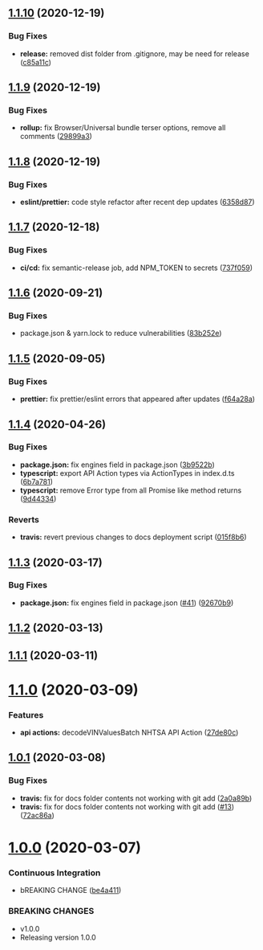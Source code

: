 ## [1.1.10](https://github.com/ShaggyTech/nhtsa-api-wrapper/compare/v1.1.9...v1.1.10) (2020-12-19)


### Bug Fixes

* **release:** removed dist folder from .gitignore, may be need for release ([c85a11c](https://github.com/ShaggyTech/nhtsa-api-wrapper/commit/c85a11cedd008d1eedcb3316ccd740a85b83c83d))

## [1.1.9](https://github.com/ShaggyTech/nhtsa-api-wrapper/compare/v1.1.8...v1.1.9) (2020-12-19)


### Bug Fixes

* **rollup:** fix Browser/Universal bundle terser options, remove all comments ([29899a3](https://github.com/ShaggyTech/nhtsa-api-wrapper/commit/29899a32f20ada23ac69aa246117d08edf432609))

## [1.1.8](https://github.com/ShaggyTech/nhtsa-api-wrapper/compare/v1.1.7...v1.1.8) (2020-12-19)


### Bug Fixes

* **eslint/prettier:** code style refactor after recent dep updates ([6358d87](https://github.com/ShaggyTech/nhtsa-api-wrapper/commit/6358d87bd13b25f794f6d7c66b093ba9efd9ea84))

## [1.1.7](https://github.com/ShaggyTech/nhtsa-api-wrapper/compare/v1.1.6...v1.1.7) (2020-12-18)


### Bug Fixes

* **ci/cd:** fix semantic-release job, add NPM_TOKEN to secrets ([737f059](https://github.com/ShaggyTech/nhtsa-api-wrapper/commit/737f059a33a5b1fa2de71b10cb0cc73c2edb89ae))

## [1.1.6](https://github.com/ShaggyTech/nhtsa-api-wrapper/compare/v1.1.5...v1.1.6) (2020-09-21)


### Bug Fixes

* package.json & yarn.lock to reduce vulnerabilities ([83b252e](https://github.com/ShaggyTech/nhtsa-api-wrapper/commit/83b252e4b5c3f2c3b31621e14a8629585c6ec0b1))

## [1.1.5](https://github.com/ShaggyTech/nhtsa-api-wrapper/compare/v1.1.4...v1.1.5) (2020-09-05)


### Bug Fixes

* **prettier:** fix prettier/eslint errors that appeared after updates ([f64a28a](https://github.com/ShaggyTech/nhtsa-api-wrapper/commit/f64a28aa173fcaa4d7d7b6d07d5f3845d0fb667c))

## [1.1.4](https://github.com/ShaggyTech/nhtsa-api-wrapper/compare/v1.1.3...v1.1.4) (2020-04-26)


### Bug Fixes

* **package.json:** fix engines field in package.json ([3b9522b](https://github.com/ShaggyTech/nhtsa-api-wrapper/commit/3b9522bc7019975bcba5914e4d83543a9279449e))
* **typescript:** export API Action types via ActionTypes in index.d.ts ([6b7a781](https://github.com/ShaggyTech/nhtsa-api-wrapper/commit/6b7a781ecef612bff1d89f47357c52477d186f78))
* **typescript:** remove Error type from all Promise like method returns ([9d44334](https://github.com/ShaggyTech/nhtsa-api-wrapper/commit/9d443348113cad66d281a9d12cfa317c85762728))


### Reverts

* **travis:** revert previous changes to docs deployment script ([015f8b6](https://github.com/ShaggyTech/nhtsa-api-wrapper/commit/015f8b6ad3d401e3716e18605a2047e5587a045c))

## [1.1.3](https://github.com/ShaggyTech/nhtsa-api-wrapper/compare/v1.1.2...v1.1.3) (2020-03-17)


### Bug Fixes

* **package.json:** fix engines field in package.json ([#41](https://github.com/ShaggyTech/nhtsa-api-wrapper/issues/41)) ([92670b9](https://github.com/ShaggyTech/nhtsa-api-wrapper/commit/92670b90ae3b29057a23ca9c0e7156412d0fc36d))

## [1.1.2](https://github.com/ShaggyTech/nhtsa-api-wrapper/compare/v1.1.1...v1.1.2) (2020-03-13)

## [1.1.1](https://github.com/ShaggyTech/nhtsa-api-wrapper/compare/v1.1.0...v1.1.1) (2020-03-11)

# [1.1.0](https://github.com/ShaggyTech/nhtsa-api-wrapper/compare/v1.0.1...v1.1.0) (2020-03-09)


### Features

* **api actions:** decodeVINValuesBatch NHTSA API Action ([27de80c](https://github.com/ShaggyTech/nhtsa-api-wrapper/commit/27de80c03bee68ea9d6cb20972cf85b34b39fb45))

## [1.0.1](https://github.com/ShaggyTech/nhtsa-api-wrapper/compare/v1.0.0...v1.0.1) (2020-03-08)


### Bug Fixes

* **travis:** fix for docs folder contents not working with git add ([2a0a89b](https://github.com/ShaggyTech/nhtsa-api-wrapper/commit/2a0a89bfbcef9d5662d9c9c4f6cb34b12912a4a3))
* **travis:** fix for docs folder contents not working with git add ([#13](https://github.com/ShaggyTech/nhtsa-api-wrapper/issues/13)) ([72ac86a](https://github.com/ShaggyTech/nhtsa-api-wrapper/commit/72ac86a338473b1df2bbd891364358562b3b5986))

# [1.0.0](https://github.com/ShaggyTech/nhtsa-api-wrapper/compare/v0.1.17...v1.0.0) (2020-03-07)


### Continuous Integration

* bREAKING CHANGE ([be4a411](https://github.com/ShaggyTech/nhtsa-api-wrapper/commit/be4a411035a4f14af01b4613a7fde0e1698c3efb))


### BREAKING CHANGES

* v1.0.0
* Releasing version 1.0.0
